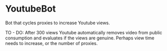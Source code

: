 # YoutubeBot
Bot that cycles proxies to increase Youtube views. 


TO - DO: After 300 views Youtube automatically removes video from public consumption and evaluates if the views are genuine. Perhaps view time needs to increase, or the number of proxies. 
